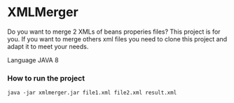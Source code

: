 # XMLMerger

Do you want to merge 2 XMLs of beans properies files? This project is for you.
If you want to merge others xml files you need to clone this project and adapt it to meet your needs. 

Language JAVA 8

### How to run the project

```java -jar xmlmerger.jar file1.xml file2.xml result.xml```

